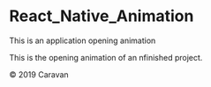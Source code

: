 # React_Native_Animation
This is an application opening animation

This is the opening animation of an nfinished project.

© 2019 Caravan
